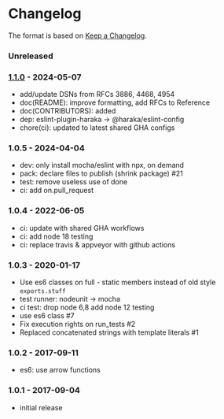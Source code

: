 # Changelog

The format is based on [Keep a Changelog](https://keepachangelog.com/).

### Unreleased

### [1.1.0] - 2024-05-07

- add/update DSNs from RFCs 3886, 4468, 4954
- doc(README): improve formatting, add RFCs to Reference
- doc(CONTRIBUTORS): added
- dep: eslint-plugin-haraka -> @haraka/eslint-config
- chore(ci): updated to latest shared GHA configs

### 1.0.5 - 2024-04-04

- dev: only install mocha/eslint with npx, on demand
- pack: declare files to publish (shrink package) #21
- test: remove useless use of done
- ci: add on.pull_request

### 1.0.4 - 2022-06-05

- ci: update with shared GHA workflows
- ci: add node 18 testing
- ci: replace travis & appveyor with github actions

### 1.0.3 - 2020-01-17

- Use es6 classes on full - static members instead of old style `exports.stuff`
- test runner: nodeunit -> mocha
- ci test: drop node 6,8 add node 12 testing
- use es6 class #7
- Fix execution rights on run_tests #2
- Replaced concatenated strings with template literals #1

### 1.0.2 - 2017-09-11

- es6: use arrow functions

### 1.0.1 - 2017-09-04

- initial release

[1.0.4]: https://github.com/haraka/haraka-dsn/releases/tag/v1.0.4
[1.0.5]: https://github.com/haraka/haraka-dsn/releases/tag/v1.0.5
[1.1.0]: https://github.com/haraka/haraka-dsn/releases/tag/v1.1.0
